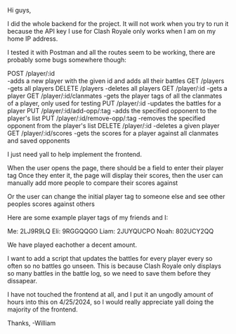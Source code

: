 Hi guys,

I did the whole backend for the project.
It will not work when you try to run it because the API key I use for Clash Royale only works when I am on my home IP address.

I tested it with Postman and all the routes seem to be working, there are probably some bugs somewhere though:

POST /player/:id<br>
  -adds a new player with the given id and adds all their battles
GET /players
  -gets all players
DELETE /players
  -deletes all players
GET /player/:id
  -gets a player
GET /player/:id/clanmates
  -gets the player tags of all the clanmates of a player, only used for testing
PUT /player/:id
  -updates the battles for a player
PUT /player/:id/add-opp/:tag
  -adds the specified opponent to the player's list
PUT /player/:id/remove-opp/:tag
  -removes the specified opponent from the player's list
DELETE /player/:id
  -deletes a given player
GET /player/:id/scores
  -gets the scores for a player against all clanmates and saved opponents

I just need yall to help implement the frontend.

When the user opens the page, there should be a field to enter their player tag
Once they enter it, the page will display their scores,
then the user can manually add more people to compare their scores against

Or the user can change the initial player tag to someone else and see other peoples scores against others


Here are some example player tags of my friends and I:

Me: 2LJ9R9LQ
Eli: 9RGGQQGO
Liam: 2JUYQUCPO
Noah: 802UCY2QQ

We have played eachother a decent amount.

I want to add a script that updates the battles for every player every so often so no battles go unseen.
This is because Clash Royale only displays so many battles in the battle log, so we need to save them before they dissapear.


I have not touched the frontend at all, and I put it an ungodly amount of hours into this on 4/25/2024, so I would really appreciate yall
doing the majority of the frontend. 

Thanks,
-William


